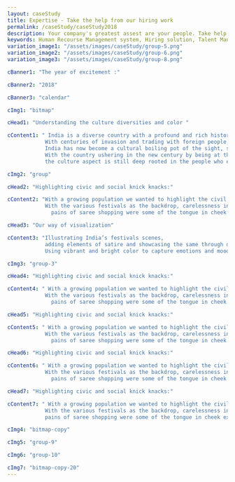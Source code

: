```yaml
---
layout: caseStudy
title: Expertise - Take the help from our hiring work
permalink: /caseStudy/caseStudy2018
description: Your company's greatest assest are your people. Take help our hiring experts to recruit the best desired talents.
keywords: Human Recourse Management system, Hiring solution, Talent Management Software, Application Tracking System, AI-Enabled, Recruitment Management software, recruitment system, Talent CRM, HR Software, Bangalore, India
variation_image1: "/assets/images/caseStudy/group-5.png"
variation_image2: "/assets/images/caseStudy/group-6.png"
variation_image3: "/assets/images/caseStudy/group-8.png"

cBanner1: "The year of excitement :"

cBanner2: "2018"

cBanner3: "calendar"

cImg1: "bitmap"

cHead1: "Understanding the culture diversities and color "

cContent1: " India is a diverse country with a profound and rich history.
            With centuries of invasion and trading with foreign people,
            India has now become a cultural boiling pot of the sight, sound and people. 
            With the country ushering in the new century by being at the edge of business and technology,
            the culture aspect is still deep rooted in the people who embrace and celebrate festivals with vigor."

cImg2: "group"

cHead2: "Highlighting civic and social knick knacks:"

cContent2: "With a growing population we wanted to highlight the civil issues afflicting the country. 
            With the various festivals as the backdrop, carelessness in public property, vandalism,
              pains of saree shopping were some of the tongue in cheek examples that we have tried to showcase with subtlety."

cHead3: "Our way of visualization"

cContent3: "Illustrating India’s festivals scenes,
            adding elements of satire and showcasing the same through digital paintings.
            Using vibrant and bright color to capture emotions and mood."

cImg3: "group-3"

cHead4: "Highlighting civic and social knick knacks:"

cContent4: " With a growing population we wanted to highlight the civil issues afflicting the country. 
            With the various festivals as the backdrop, carelessness in public property, vandalism,
              pains of saree shopping were some of the tongue in cheek examples that we have tried to showcase with subtlety."

cHead5: "Highlighting civic and social knick knacks:"

cContent5: " With a growing population we wanted to highlight the civil issues afflicting the country. 
            With the various festivals as the backdrop, carelessness in public property, vandalism,
              pains of saree shopping were some of the tongue in cheek examples that we have tried to showcase with subtlety."

cHead6: "Highlighting civic and social knick knacks:"

cContent6: " With a growing population we wanted to highlight the civil issues afflicting the country. 
            With the various festivals as the backdrop, carelessness in public property, vandalism,
              pains of saree shopping were some of the tongue in cheek examples that we have tried to showcase with subtlety."

cHead7: "Highlighting civic and social knick knacks:"

cContent7: " With a growing population we wanted to highlight the civil issues afflicting the country. 
            With the various festivals as the backdrop, carelessness in public property, vandalism,
            pains of saree shopping were some of the tongue in cheek examples that we have tried to showcase with subtlety."

cImg4: "bitmap-copy"

cImg5: "group-9"

cImg6: "group-10"

cImg7: "bitmap-copy-20"
---
```

